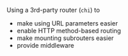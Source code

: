 Using a 3rd-party router (`chi`) to
- make using URL parameters easier
- enable HTTP method-based routing
- make mounting subrouters easier
- provide middleware
